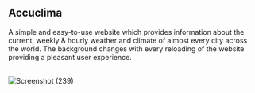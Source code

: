<h2>Accuclima</h2>
A simple and easy-to-use website which provides information about the current, weekly & hourly weather and climate of almost every city across the world. The background changes with every reloading of the website providing a pleasant user experience.<br>

<br>![Screenshot (239)](https://user-images.githubusercontent.com/84090655/135656607-d21059d1-ed93-4dd4-8694-3c496849198a.png)
